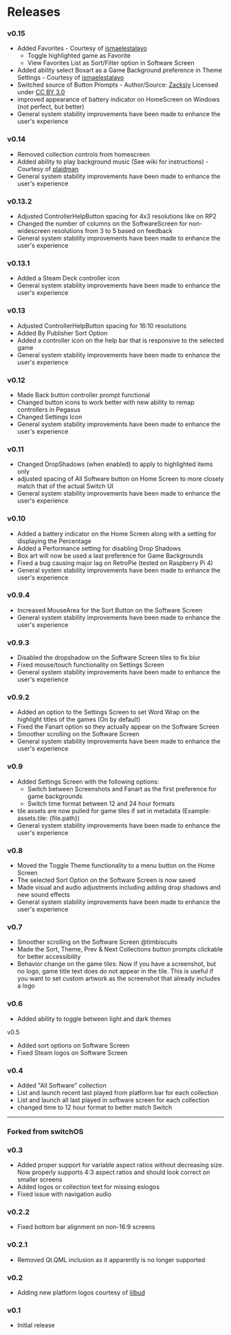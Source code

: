 # Releases

### v0.15

  - Added Favorites - Courtesy of [ismaelestalayo](https://github.com/ismaelestalayo/skylineOSP)
      - Toggle highlighted game as Favorite
      - View Favorites List as Sort/Filter option in Software Screen
  - Added ability select Boxart as a Game Background preference in Theme Settings - Courtesy of [ismaelestalayo](https://github.com/ismaelestalayo/skylineOSP)
  - Switched source of Button Prompts - Author/Source: [Zacksly](https://zacksly.itch.io/switch-button-icons-and-controls) Licensed under [CC BY 3.0](https://creativecommons.org/licenses/by/3.0/)
  - improved appearance of battery indicator on HomeScreen on Windows (not perfect, but better)
  - General system stability improvements have been made to enhance the user's experience

### v0.14

- Removed collection controls from homescreen
- Added ability to play background music (See wiki for instructions) - Courtesy of [plaidman](https://github.com/plaidman/retromega-next)
- General system stability improvements have been made to enhance the user's experience

### v0.13.2

- Adjusted ControllerHelpButton spacing for 4x3 resolutions like on RP2
- Changed the number of columns on the SoftwareScreen for non-widescreen resolutions from 3 to 5 based on feedback
- General system stability improvements have been made to enhance the user's experience

### v0.13.1

- Added a Steam Deck controller icon
- General system stability improvements have been made to enhance the user's experience

### v0.13

- Adjusted ControllerHelpButton spacing for 16:10 resolutions
- Added By Publisher Sort Option
- Added a controller icon on the help bar that is responsive to the selected game
- General system stability improvements have been made to enhance the user's experience

### v0.12

- Made Back button controller prompt functional
- Changed button icons to work better with new ability to remap controllers in Pegasus
- Changed Settings Icon
- General system stability improvements have been made to enhance the user's experience

### v0.11

- Changed DropShadows (when enabled) to apply to highlighted items only
- adjusted spacing of All Software button on Home Screen to more closely match that of the actual Switch UI
- General system stability improvements have been made to enhance the user's experience

### v0.10

- Added a battery indicator on the Home Screen along with a setting for displaying the Percentage
- Added a Performance setting for disabling Drop Shadows
- Box art will now be used a last preference for Game Backgrounds
- Fixed a bug causing major lag on RetroPie (tested on Raspberry Pi 4)
- General system stability improvements have been made to enhance the user's experience

### v0.9.4

- Increased MouseArea for the Sort Button on the Software Screen
- General system stability improvements have been made to enhance the user's experience

### v0.9.3

- Disabled the dropshadow on the Software Screen tiles to fix blur
- Fixed mouse/touch functionality on Settings Screen
- General system stability improvements have been made to enhance the user's experience


### v0.9.2

- Added an option to the Settings Screen to set Word Wrap on the highlight titles of the games (On by default)
- Fixed the Fanart option so they actually appear on the Software Screen
- Smoother scrolling on the Software Screen
- General system stability improvements have been made to enhance the user's experience

### v0.9

- Added Settings Screen with the following options:
  - Switch between Screenshots and Fanart as the first preference for game backgrounds
  - Switch time format between 12 and 24 hour formats
- tile assets are now pulled for game tiles if set in metadata (Example: assets.tile: {file.path})
- General system stability improvements have been made to enhance the user's experience

### v0.8

- Moved the Toggle Theme functionality to a menu button on the Home Screen
- The selected Sort Option on the Software Screen is now saved
- Made visual and audio adjustments including adding drop shadows and new sound effects
- General system stability improvements have been made to enhance the user's experience

### v0.7

- Smoother scrolling on the Software Screen @timbiscuits
- Made the Sort, Theme, Prev & Next Collections button prompts clickable for better accessibility
- Behavior change on the game tiles: Now if you have a screenshot, but no logo, game title text does do not appear in the tile. This is useful if you want to set custom artwork as the screenshot that already includes a logo

### v0.6

- Added ability to toggle between light and dark themes

v0.5

- Added sort options on Software Screen
- Fixed Steam logos on Software Screen

### v0.4

- Added "All Software" collection
- List and launch recent last played from platform bar for each collection
- List and launch all last played in software screen for each collection
- changed time to 12 hour format to better match Switch

___

### Forked from switchOS

### v0.3

- Added proper support for variable aspect ratios without decreasing size. Now properly supports 4:3 aspect ratios and should look correct on smaller screens
- Added logos or collection text for missing eslogos
- Fixed issue with navigation audio

### v0.2.2

- Fixed bottom bar alignment on non-16:9 screens

### v0.2.1

- Removed Qt.QML inclusion as it apparently is no longer supported

### v0.2

- Adding new platform logos courtesy of [lilbud](https://github.com/lilbud/es-theme-switch)

### v0.1

- Initial release